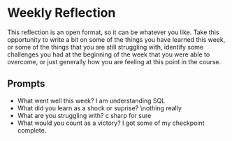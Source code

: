 # Weekly Reflection
This reflection is an open format, so it can be whatever you like. Take this opportunity to write a bit on some of the things you have learned this week, or some of the things that you are still struggling with, identify some challenges you had at the beginning of the week that you were able to overcome, or just generally how you are feeling at this point in the course.

## Prompts
- What went well this week?
I am understanding SQL
- What did you learn as a shock or suprise?
\nothing really
- What are you struggling with?
c sharp for sure
- What would you count as a victory?
I got some of my checkpoint complete. 